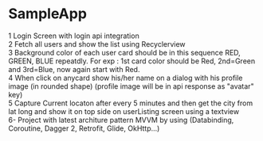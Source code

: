# SampleApp

1	Login Screen with login api integration 			
2	Fetch all users and show the list using Recyclerview			
3	Background color of each user card should be in this sequence RED, GREEN, BLUE repeatdly. For exp : 1st card color should be Red, 2nd=Green and 3rd=Blue, now again start with Red. 			
4	When click on anycard show his/her name on a dialog with his profile image (in rounded shape) (profile image will be in api response as "avatar" key)			
5	Capture Current locaton after every 5 minutes and then get the city from lat long and show it on top side on userListing screen using a textview 			
6- Project with latest architure pattern MVVM by using (Databinding, Coroutine, Dagger 2, Retrofit, Glide, OkHttp...)
